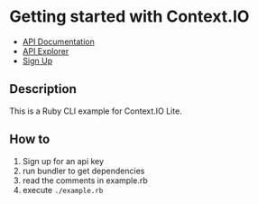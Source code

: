 # Getting started with Context.IO

* [API Documentation](http://context.io/docs/lite/)
* [API Explorer](https://console.context.io/#explore)
* [Sign Up](http://context.io)

## Description

This is a Ruby CLI example for Context.IO Lite.

## How to

1. Sign up for an api key
1. run bundler to get dependencies
2. read the comments in example.rb
3. execute `./example.rb`
